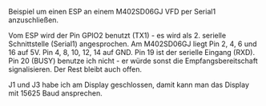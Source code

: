 Beispiel um einen ESP an einem M402SD06GJ VFD per Serial1 anzuschließen.

Vom ESP wird der Pin GPIO2 benutzt (TX1) - es wird als 2. serielle Schnittstelle (Serial1) angesprochen.
Am M402SD06GJ liegt Pin 2, 4, 6 und 16 auf 5V. Pin 4, 8, 10, 12, 14 auf GND.
Pin 19 ist der serielle Eingang (RXD). Pin 20 (BUSY) benutze ich nicht - er würde sonst die Empfangsbereitschaft signalisieren. Der Rest bleibt auch offen.

J1 und J3 habe ich am Display geschlossen, damit kann man das Display mit 15625 Baud ansprechen.

